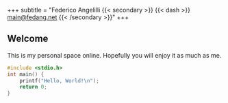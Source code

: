 +++
subtitle = "Federico Angelilli {{< secondary >}} {{< dash >}} main@fedang.net {{< /secondary >}}"
+++

## Welcome

This is my personal space online. Hopefully you will enjoy it as much as me.

```c
#include <stdio.h>
int main() {
    printf("Hello, World!\n");
    return 0;
}
```
